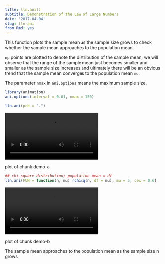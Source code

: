 ```yaml
---
title: lln.ani()
subtitle: Demonstration of the Law of Large Numbers
date: '2017-04-04'
slug: lln-ani
from_Rmd: yes
---
```


This function plots the sample mean as the sample size grows to check whether
the sample mean approaches to the population mean.

`np` points are plotted to denote the distribution of the sample mean;
we will observe that the range of the sample mean just becomes smaller and
smaller as the sample size increases and ultimately there will be an obvious
trend that the sample mean converges to the population mean `mu`.

The parameter `nmax` in `ani.options` means the maximum
sample size.

 

```r
library(animation)
ani.options(interval = 0.01, nmax = 150)

lln.ani(pch = ".")
```

<video controls loop autoplay><source src="https://assets.yihui.org/figures/animation/example/lln-ani/demo-a.mp4" /><p>plot of chunk demo-a</p></video>


```r
## chi-square distribution; population mean = df
lln.ani(FUN = function(n, mu) rchisq(n, df = mu), mu = 5, cex = 0.6)
```

<video controls loop autoplay><source src="https://assets.yihui.org/figures/animation/example/lln-ani/demo-b.mp4" /><p>plot of chunk demo-b</p></video>

The sample mean approaches to the population mean as the sample size n grows
